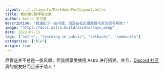 ```yaml
---
layout: ../../layouts/MarkdownPostLayout.astro
title: 我的第8篇博客文章
author: Astro 学习者
description: "我遇到了一些问题，但是在社区里面提问真的很有帮助！"
image: "https://docs.astro.build/assets/rays.webp"
date: 2022-07-15
tags: ["astro", "learning in public", "setbacks", "community"]
categories: ["hlw"]
origin: true
---
```

尽管这并不总是一帆风顺，但我很享受使用 Astro 进行搭建。并且，[Discord 社区](https://astro.build/chat)真的很友好而且乐于助人！
